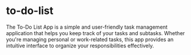 # to-do-list
The To-Do List App is a simple and user-friendly task management application that helps you keep track of your tasks and subtasks. Whether you're managing personal or work-related tasks, this app provides an intuitive interface to organize your responsibilities effectively.
